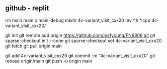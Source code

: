 ## github - replit

rm main main.o main-debug
mkdir 4c-variant_visit_cxx20
mv *.h *.cpp 4c-variant_visit_cxx20/

git init
git remote add origin https://github.com/leafyoung/FN6806.git
git sparse-checkout init --cone
git sparse-checkout set 4c-variant_visit_cxx20
git fetch
git pull origin main

git add 4c-variant_visit_cxx20
git commit -m "4c-variant_visit_cxx20"
git rebase origin/main
git push -u origin main
